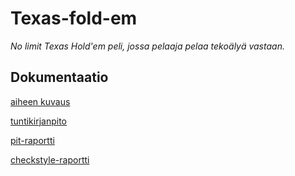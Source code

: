 # Texas-fold-em
*No limit Texas Hold'em peli, jossa pelaaja pelaa tekoälyä vastaan.*
## Dokumentaatio
[aiheen kuvaus](dokumentaatio/aiheenKuvausJaMaarittely.md)

[tuntikirjanpito](dokumentaatio/tuntikirjanpito.md)

[pit-raportti](https://htmlpreview.github.io/?https://github.com/laitilari/Texas-fold-em/blob/master/dokumentaatio/pit/201702171851/index.html)

[checkstyle-raportti](https://htmlpreview.github.io/?https://github.com/laitilari/Texas-fold-em/blob/master/dokumentaatio/site/checkstyle.html)
